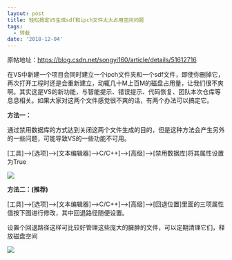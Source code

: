```yaml
---
layout: post
title: 轻松搞定VS生成sdf和ipch文件太大占用空间问题
tags:
  - 转载
date: '2018-12-04'
---
```


原帖地址：<https://blog.csdn.net/songyi160/article/details/51612716>

 在VS中新建一个项目会同时建立一个ipch文件夹和一个sdf文件，即使你删掉它，再次打开工程时还是会重新建立，动辄几十M上百M的磁盘占用量，让我们很不爽啊。其实这是VS的新功能，与智能提示、错误提示、代码恢复、团队本次仓库等息息相关。如果大家对这两个文件感觉很不爽的话，有两个办法可以搞定它。

**方法一：**

通过禁用数据库的方式达到关闭这两个文件生成的目的，但是这种方法会产生另外的一些问题，可能导致VS的一些功能不可用。

[工具]—>[选项]—>[文本编辑器]—>C/C++]—>[高级]—>[禁用数据库]将其属性设置为True

![](https://img-blog.csdn.net/20160608141844272) 

**方法二：(推荐)**

[工具]—>[选项]—>[文本编辑器]—>C/C++]—>[高级]—>[回退位置]里面的三项属性值按下图进行修改，其中回退路径随便设置。 

设置个回退路径这样可比较好管理这些庞大的臃肿的文件，可以定期清理它们，释放磁盘空间

![](https://img-blog.csdn.net/20160608142022414)

